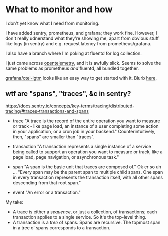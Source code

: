 # What to monitor and how

I don't yet know what I need from monitoring.

I have added sentry, prometheus, and grafana; they work fine. However, I don't really udnerstand what they're showing me, apart from obvious stuff like logs (in sentry) and e.g. request latency from prometheus/grafana.

I also have a branch where I'm poking at fluentd for log collection.

I just came across [opentelemetry](https://opentelemetry.io/ecosystem/demo/), and it is awfully slick.  Seems to solve the same problems as prometheus *and* fluentd, all bundled together.

[grafana/otel-lgtm](https://hub.docker.com/r/grafana/otel-lgtm) looks like an easy way to get started with it.  Blurb [here](https://grafana.com/blog/2024/03/13/an-opentelemetry-backend-in-a-docker-image-introducing-grafana/otel-lgtm/).

## wtf are "spans", "traces", &c in sentry?

https://docs.sentry.io/concepts/key-terms/tracing/distributed-tracing/#traces-transactions-and-spans

- trace
  "A trace is the record of the entire operation you want to measure or track - like page load, an instance of a user completing some action in your application, or a cron job in your backend." Counterintuitively, then, "spans" are smaller than "traces".

- transaction
  "A transaction represents a single instance of a service being called to support an operation you want to measure or track, like a page load, page navigation, or asynchronous task."

- span
  "A span is the basic unit that traces are composed of."  Ok er so uh ...
  "Every span may be the parent span to multiple child spans. One span in every transaction represents the transaction itself, with all other spans descending from that root span."

- event
  "An error or a transaction."

My take:

- A trace is either a *sequence*, or just a collection, of transactions; each transaction applies to a single service.  So it's the top-level thing.
- A transaction is a *tree* of spans.  Spans are recursive.  The topmost span in a tree o' spans corresponds to a transaction.
